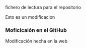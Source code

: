 fichero de lectura para el repositorio

Esto es un modificacion

###  Moficicaión en el GitHub 

Modificación hecha en la web 
